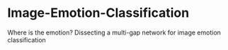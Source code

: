 # Image-Emotion-Classification
Where is the emotion? Dissecting  a multi-gap network for image emotion classification
